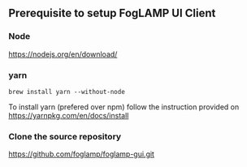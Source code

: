## Prerequisite to setup FogLAMP UI Client

### Node 

https://nodejs.org/en/download/

### yarn

`brew install yarn --without-node`

To install yarn (prefered over npm) follow the instruction provided on https://yarnpkg.com/en/docs/install


### Clone the source repository

https://github.com/foglamp/foglamp-gui.git
